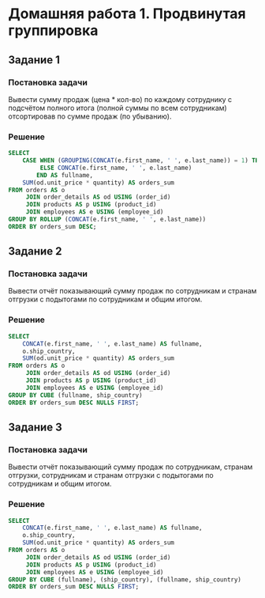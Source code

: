 # Домашняя работа 1. Продвинутая группировка

## Задание 1
### Постановка задачи
Вывести сумму продаж (цена * кол-во) по каждому сотруднику с 
подсчётом полного итога (полной суммы по всем сотрудникам) 
отсортировав по сумме продаж (по убыванию).
### Решение
```sql
SELECT
    CASE WHEN (GROUPING(CONCAT(e.first_name, ' ', e.last_name)) = 1) THEN 'Total'
         ELSE CONCAT(e.first_name, ' ', e.last_name)
        END AS fullname,
    SUM(od.unit_price * quantity) AS orders_sum
FROM orders AS o
     JOIN order_details AS od USING (order_id)
     JOIN products AS p USING (product_id)
     JOIN employees AS e USING (employee_id)
GROUP BY ROLLUP (CONCAT(e.first_name, ' ', e.last_name))
ORDER BY orders_sum DESC;
```

## Задание 2
### Постановка задачи
Вывести отчёт показывающий сумму продаж по сотрудникам и 
странам отгрузки с подытогами по сотрудникам и общим итогом.
### Решение
```sql
SELECT
    CONCAT(e.first_name, ' ', e.last_name) AS fullname,
    o.ship_country,
    SUM(od.unit_price * quantity) AS orders_sum
FROM orders AS o
     JOIN order_details AS od USING (order_id)
     JOIN products AS p USING (product_id)
     JOIN employees AS e USING (employee_id)
GROUP BY CUBE (fullname, ship_country)
ORDER BY orders_sum DESC NULLS FIRST;
```

## Задание 3
### Постановка задачи
Вывести отчёт показывающий сумму продаж по сотрудникам, 
странам отгрузки, сотрудникам и странам отгрузки с подытогами 
по сотрудникам и общим итогом.
### Решение
```sql
SELECT
    CONCAT(e.first_name, ' ', e.last_name) AS fullname,
    o.ship_country,
    SUM(od.unit_price * quantity) AS orders_sum
FROM orders AS o
     JOIN order_details AS od USING (order_id)
     JOIN products AS p USING (product_id)
     JOIN employees AS e USING (employee_id)
GROUP BY CUBE (fullname), (ship_country), (fullname, ship_country)
ORDER BY orders_sum DESC NULLS FIRST;
```
